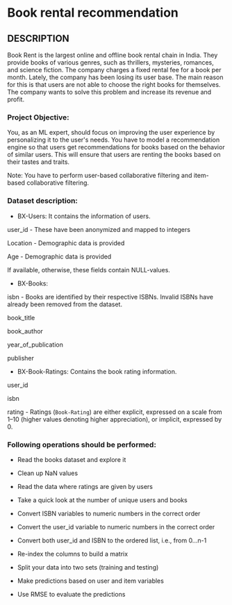 # Book rental recommendation
## DESCRIPTION

Book Rent is the largest online and offline book rental chain in India. They provide books of various genres, such as thrillers, mysteries, romances, and science fiction. The company charges a fixed rental fee for a book per month. Lately, the company has been losing its user base. The main reason for this is that users are not able to choose the right books for themselves. The company wants to solve this problem and increase its revenue and profit. 

### Project Objective:

You, as an ML expert, should focus on improving the user experience by personalizing it to the user's needs. You have to model a recommendation engine so that users get recommendations for books based on the behavior of similar users. This will ensure that users are renting the books based on their tastes and traits.

Note: You have to perform user-based collaborative filtering and item-based collaborative filtering.

### Dataset description:

* BX-Users: It contains the information of users.

 user_id - These have been anonymized and mapped to integers

 Location - Demographic data is provided

 Age - Demographic data is provided

 If available, otherwise, these fields contain NULL-values.

 * BX-Books: 

 isbn - Books are identified by their respective ISBNs. Invalid ISBNs have already been removed from the dataset.

 book_title

 book_author

 year_of_publication

 publisher

* BX-Book-Ratings: Contains the book rating information. 

 user_id

 isbn

 rating - Ratings (`Book-Rating`) are either explicit, expressed on a scale from 1–10 (higher values denoting higher appreciation), or implicit, expressed by 0.

 ### Following operations should be performed:

* Read the books dataset and explore it

* Clean up NaN values

* Read the data where ratings are given by users

* Take a quick look at the number of unique users and books

* Convert ISBN variables to numeric numbers in the correct order

* Convert the user_id variable to numeric numbers in the correct order

* Convert both user_id and ISBN to the ordered list, i.e., from 0...n-1

* Re-index the columns to build a matrix

* Split your data into two sets (training and testing)

* Make predictions based on user and item variables

* Use RMSE to evaluate the predictions
